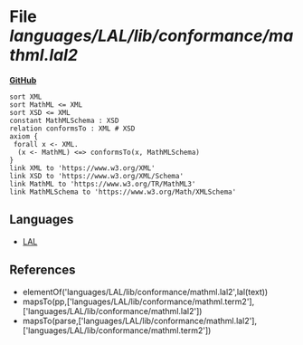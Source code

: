 # File _languages/LAL/lib/conformance/mathml.lal2_
**[GitHub](https://github.com/softlang/yas/blob/master/languages/LAL/lib/conformance/mathml.lal2)**
```
sort XML
sort MathML <= XML
sort XSD <= XML
constant MathMLSchema : XSD
relation conformsTo : XML # XSD
axiom {
 forall x <- XML.
  (x <- MathML) <=> conformsTo(x, MathMLSchema)
}
link XML to 'https://www.w3.org/XML'
link XSD to 'https://www.w3.org/XML/Schema'
link MathML to 'https://www.w3.org/TR/MathML3'
link MathMLSchema to 'https://www.w3.org/Math/XMLSchema'
```

## Languages
* [LAL](../languages/LAL.md)

## References
* elementOf('languages/LAL/lib/conformance/mathml.lal2',lal(text))
* mapsTo(pp,['languages/LAL/lib/conformance/mathml.term2'],['languages/LAL/lib/conformance/mathml.lal2'])
* mapsTo(parse,['languages/LAL/lib/conformance/mathml.lal2'],['languages/LAL/lib/conformance/mathml.term2'])
